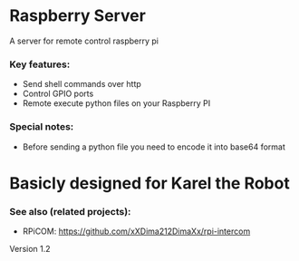 # Raspberry Server

A server for remote control raspberry pi

### Key features:

* Send shell commands over http
* Control GPIO ports
* Remote execute python files on your Raspberry PI

### Special notes:

* Before sending a python file you need to encode it into base64 format

# Basicly designed for Karel the Robot

### See also (related projects):

* RPiCOM: https://github.com/xXDima212DimaXx/rpi-intercom

Version 1.2